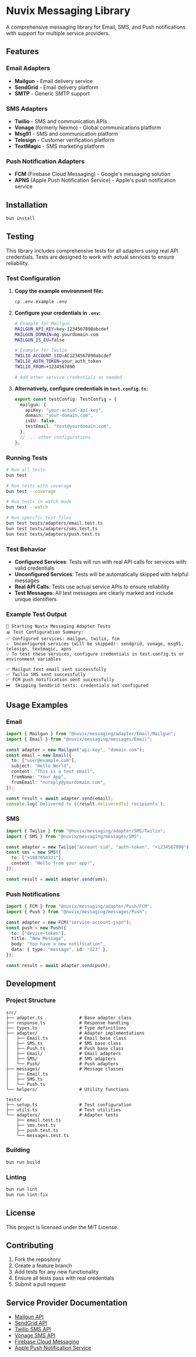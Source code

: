 # Nuvix Messaging Library

A comprehensive messaging library for Email, SMS, and Push notifications with support for multiple service providers.

## Features

### Email Adapters

- **Mailgun** - Email delivery service
- **SendGrid** - Email delivery platform
- **SMTP** - Generic SMTP support

### SMS Adapters

- **Twilio** - SMS and communication APIs
- **Vonage** (formerly Nexmo) - Global communications platform
- **Msg91** - SMS and communication platform
- **Telesign** - Customer verification platform
- **TextMagic** - SMS marketing platform

### Push Notification Adapters

- **FCM** (Firebase Cloud Messaging) - Google's messaging solution
- **APNS** (Apple Push Notification Service) - Apple's push notification service

## Installation

```bash
bun install
```

## Testing

This library includes comprehensive tests for all adapters using real API credentials. Tests are designed to work with actual services to ensure reliability.

### Test Configuration

1. **Copy the example environment file:**

   ```bash
   cp .env.example .env
   ```

2. **Configure your credentials in `.env`:**

   ```bash
   # Example for Mailgun
   MAILGUN_API_KEY=key-1234567890abcdef
   MAILGUN_DOMAIN=mg.yourdomain.com
   MAILGUN_IS_EU=false

   # Example for Twilio
   TWILIO_ACCOUNT_SID=AC1234567890abcdef
   TWILIO_AUTH_TOKEN=your_auth_token
   TWILIO_FROM=+1234567890

   # Add other service credentials as needed
   ```

3. **Alternatively, configure credentials in `test.config.ts`:**
   ```typescript
   export const testConfig: TestConfig = {
     mailgun: {
       apiKey: "your-actual-api-key",
       domain: "your-domain.com",
       isEU: false,
       testEmail: "test@yourdomain.com",
     },
     // ... other configurations
   };
   ```

### Running Tests

```bash
# Run all tests
bun test

# Run tests with coverage
bun test --coverage

# Run tests in watch mode
bun test --watch

# Run specific test files
bun test tests/adapters/email.test.ts
bun test tests/adapters/sms.test.ts
bun test tests/adapters/push.test.ts
```

### Test Behavior

- **Configured Services**: Tests will run with real API calls for services with valid credentials
- **Unconfigured Services**: Tests will be automatically skipped with helpful messages
- **Real API Calls**: Tests use actual service APIs to ensure reliability
- **Test Messages**: All test messages are clearly marked and include unique identifiers

### Example Test Output

```
🧪 Starting Nuvix Messaging Adapter Tests
📊 Test Configuration Summary:
✅ Configured services: mailgun, twilio, fcm
⚠️  Unconfigured services (will be skipped): sendgrid, vonage, msg91, telesign, textmagic, apns
💡 To test these services, configure credentials in test.config.ts or environment variables

✅ Mailgun text email sent successfully
✅ Twilio SMS sent successfully
✅ FCM push notification sent successfully
⏭️  Skipping SendGrid tests: credentials not configured
```

## Usage Examples

### Email

```typescript
import { Mailgun } from "@nuvix/messaging/adapter/Email/Mailgun";
import { Email } from "@nuvix/messaging/messages/Email";

const adapter = new Mailgun("api-key", "domain.com");
const email = new Email({
  to: ["user@example.com"],
  subject: "Hello World",
  content: "This is a test email",
  fromName: "Your App",
  fromEmail: "noreply@yourdomain.com",
});

const result = await adapter.send(email);
console.log(`Delivered to ${result.deliveredTo} recipients`);
```

### SMS

```typescript
import { Twilio } from "@nuvix/messaging/adapter/SMS/Twilio";
import { SMS } from "@nuvix/messaging/messages/SMS";

const adapter = new Twilio("account-sid", "auth-token", "+1234567890");
const sms = new SMS({
  to: ["+1987654321"],
  content: "Hello from your app!",
});

const result = await adapter.send(sms);
```

### Push Notifications

```typescript
import { FCM } from "@nuvix/messaging/adapter/Push/FCM";
import { Push } from "@nuvix/messaging/messages/Push";

const adapter = new FCM("service-account-json");
const push = new Push({
  to: ["device-token"],
  title: "New Message",
  body: "You have a new notification",
  data: { type: "message", id: "123" },
});

const result = await adapter.send(push);
```

## Development

### Project Structure

```
src/
├── adapter.ts              # Base adapter class
├── response.ts             # Response handling
├── types.ts                # Type definitions
├── adapter/                # Adapter implementations
│   ├── Email.ts            # Email base class
│   ├── SMS.ts              # SMS base class
│   ├── Push.ts             # Push base class
│   ├── Email/              # Email adapters
│   ├── SMS/                # SMS adapters
│   └── Push/               # Push adapters
├── messages/               # Message classes
│   ├── Email.ts
│   ├── SMS.ts
│   └── Push.ts
└── helpers/                # Utility functions

tests/
├── setup.ts                # Test configuration
├── utils.ts                # Test utilities
└── adapters/               # Adapter tests
    ├── email.test.ts
    ├── sms.test.ts
    ├── push.test.ts
    └── messages.test.ts
```

### Building

```bash
bun run build
```

### Linting

```bash
bun run lint
bun run lint:fix
```

## License

This project is licensed under the MIT License.

## Contributing

1. Fork the repository
2. Create a feature branch
3. Add tests for any new functionality
4. Ensure all tests pass with real credentials
5. Submit a pull request

## Service Provider Documentation

- [Mailgun API](https://documentation.mailgun.com/)
- [SendGrid API](https://docs.sendgrid.com/)
- [Twilio SMS API](https://www.twilio.com/docs/sms)
- [Vonage SMS API](https://developer.vonage.com/messaging/sms/overview)
- [Firebase Cloud Messaging](https://firebase.google.com/docs/cloud-messaging)
- [Apple Push Notification Service](https://developer.apple.com/documentation/usernotifications)

